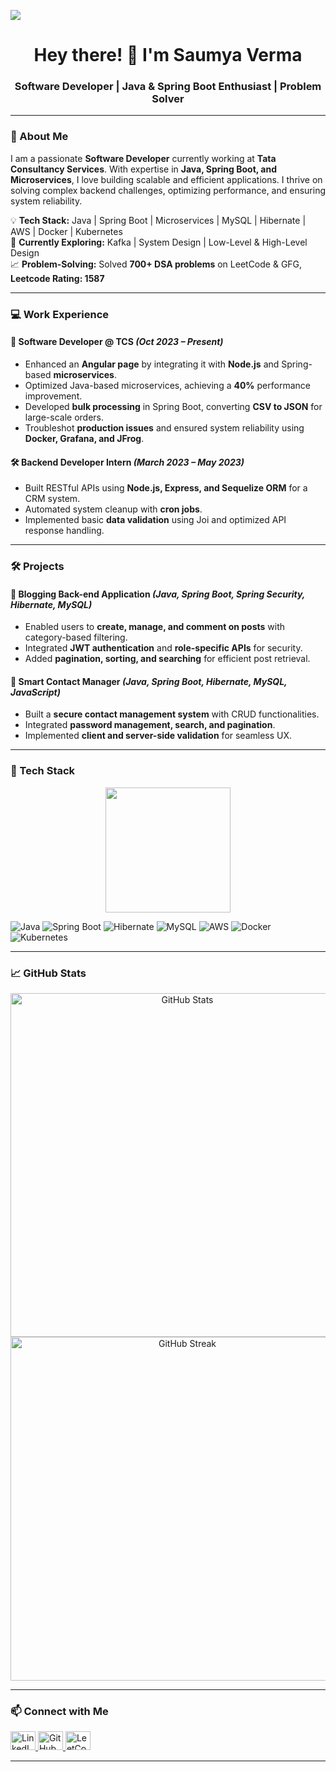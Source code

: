 ![](https://raw.githubusercontent.com/halfrost/halfrost/master/icons/header_.png)

<h1 align="center">Hey there! 👋 I'm Saumya Verma</h1>

<h3 align="center">Software Developer | Java & Spring Boot Enthusiast | Problem Solver</h3>

---

### 🚀 About Me



I am a passionate **Software Developer** currently working at **Tata Consultancy Services**. With expertise in **Java, Spring Boot, and Microservices**, I love building scalable and efficient applications. I thrive on solving complex backend challenges, optimizing performance, and ensuring system reliability.

💡 **Tech Stack:** Java | Spring Boot | Microservices | MySQL | Hibernate | AWS | Docker | Kubernetes  
📖 **Currently Exploring:** Kafka | System Design | Low-Level & High-Level Design  
📈 **Problem-Solving:** Solved **700+ DSA problems** on LeetCode & GFG, **Leetcode Rating: 1587**

---

### 💻 Work Experience

#### 🚀 Software Developer @ TCS *(Oct 2023 – Present)*
- Enhanced an **Angular page** by integrating it with **Node.js** and Spring-based **microservices**.
- Optimized Java-based microservices, achieving a **40%** performance improvement.
- Developed **bulk processing** in Spring Boot, converting **CSV to JSON** for large-scale orders.
- Troubleshot **production issues** and ensured system reliability using **Docker, Grafana, and JFrog**.

#### 🛠 Backend Developer Intern *(March 2023 – May 2023)*
- Built RESTful APIs using **Node.js, Express, and Sequelize ORM** for a CRM system.
- Automated system cleanup with **cron jobs**.
- Implemented basic **data validation** using Joi and optimized API response handling.

---

### 🛠 Projects

#### 📌 **Blogging Back-end Application** *(Java, Spring Boot, Spring Security, Hibernate, MySQL)*
- Enabled users to **create, manage, and comment on posts** with category-based filtering.
- Integrated **JWT authentication** and **role-specific APIs** for security.
- Added **pagination, sorting, and searching** for efficient post retrieval.

#### 📌 **Smart Contact Manager** *(Java, Spring Boot, Hibernate, MySQL, JavaScript)*
- Built a **secure contact management system** with CRUD functionalities.
- Integrated **password management, search, and pagination**.
- Implemented **client and server-side validation** for seamless UX.

---

### 🔧 Tech Stack

<p align="center">
  <img src="https://media.giphy.com/media/ZVik7pBtu9dNS/giphy.gif" width="200" />
</p>

![Java](https://img.shields.io/badge/Java-ED8B00?style=for-the-badge&logo=java&logoColor=white)
![Spring Boot](https://img.shields.io/badge/Spring_Boot-6DB33F?style=for-the-badge&logo=spring&logoColor=white)
![Hibernate](https://img.shields.io/badge/Hibernate-59666C?style=for-the-badge&logo=hibernate&logoColor=white)
![MySQL](https://img.shields.io/badge/MySQL-4479A1?style=for-the-badge&logo=mysql&logoColor=white)
![AWS](https://img.shields.io/badge/AWS-232F3E?style=for-the-badge&logo=amazon-aws&logoColor=white)
![Docker](https://img.shields.io/badge/Docker-2496ED?style=for-the-badge&logo=docker&logoColor=white)
![Kubernetes](https://img.shields.io/badge/Kubernetes-326CE5?style=for-the-badge&logo=kubernetes&logoColor=white)

---

### 📈 GitHub Stats

<p align="center">
  <img src="https://github-readme-stats.vercel.app/api?username=SaumyaVerma20&show_icons=true&theme=radical" alt="GitHub Stats" width=550/>
  <img src="https://github-readme-streak-stats.herokuapp.com/?user=SaumyaVerma20&theme=radical" alt="GitHub Streak" width=550/>
</p>

---

### 📫 Connect with Me

<p align="left">
  <a href="https://linkedin.com/in/saumya-verma09" target="_blank">
    <img src="https://raw.githubusercontent.com/rahuldkjain/github-profile-readme-generator/master/src/images/icons/Social/linked-in-alt.svg" alt="LinkedIn" height="30" width="40" />
  </a>
  <a href="https://github.com/SaumyaVerma20" target="_blank">
    <img src="https://raw.githubusercontent.com/rahuldkjain/github-profile-readme-generator/master/src/images/icons/Social/github.svg" alt="GitHub" height="30" width="40" />
  </a>
  <a href="https://leetcode.com/u/saumyav09/" target="_blank">
    <img src="https://raw.githubusercontent.com/rahuldkjain/github-profile-readme-generator/master/src/images/icons/Social/leet-code.svg" alt="LeetCode" height="30" width="40" />
  </a>
</p>

---


